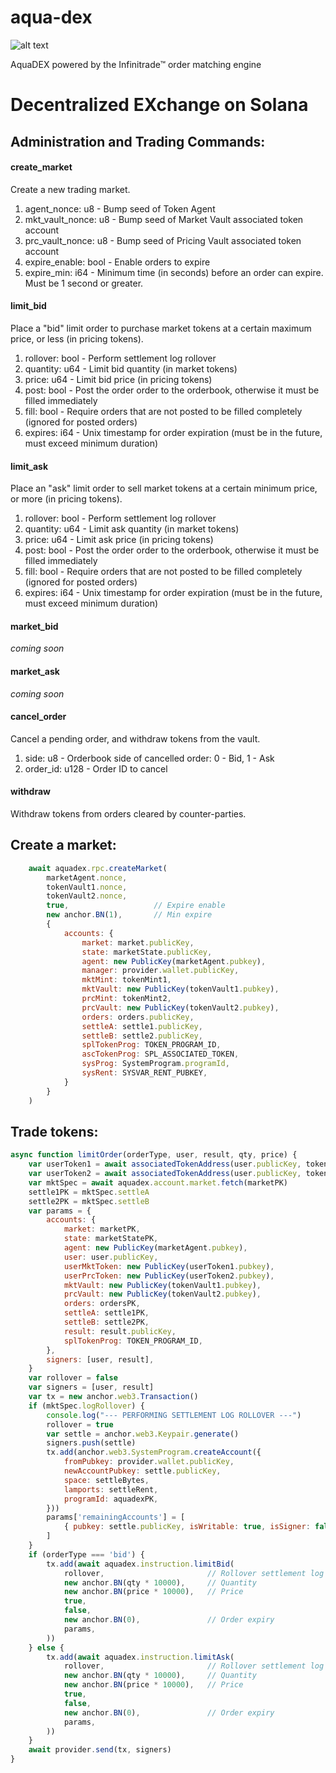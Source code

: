 # aqua-dex

![alt text](https://atellix.network/images/atellix/aqua_dex_logo.png)

AquaDEX powered by the Infinitrade™ order matching engine

# Decentralized EXchange on Solana

## Administration and Trading Commands:

#### create_market

Create a new trading market.

1. agent_nonce: u8 - Bump seed of Token Agent
2. mkt_vault_nonce: u8 - Bump seed of Market Vault associated token account
3. prc_vault_nonce: u8 - Bump seed of Pricing Vault associated token account
4. expire_enable: bool - Enable orders to expire
5. expire_min: i64 - Minimum time (in seconds) before an order can expire. Must be 1 second or greater.

#### limit_bid

Place a "bid" limit order to purchase market tokens at a certain maximum price, or less (in pricing tokens).

1. rollover: bool - Perform settlement log rollover
2. quantity: u64 - Limit bid quantity (in market tokens)
3. price: u64 - Limit bid price (in pricing tokens)
4. post: bool - Post the order order to the orderbook, otherwise it must be filled immediately
5. fill: bool - Require orders that are not posted to be filled completely (ignored for posted orders)
6. expires: i64 - Unix timestamp for order expiration (must be in the future, must exceed minimum duration)

#### limit_ask

Place an "ask" limit order to sell market tokens at a certain minimum price, or more (in pricing tokens).

1. rollover: bool - Perform settlement log rollover
2. quantity: u64 - Limit ask quantity (in market tokens)
3. price: u64 - Limit ask price (in pricing tokens)
4. post: bool - Post the order order to the orderbook, otherwise it must be filled immediately
5. fill: bool - Require orders that are not posted to be filled completely (ignored for posted orders)
6. expires: i64 - Unix timestamp for order expiration (must be in the future, must exceed minimum duration)

#### market_bid

*coming soon*

#### market_ask

*coming soon*

#### cancel_order

Cancel a pending order, and withdraw tokens from the vault.

1. side: u8 - Orderbook side of cancelled order: 0 - Bid, 1 - Ask
2. order_id: u128 - Order ID to cancel

#### withdraw

Withdraw tokens from orders cleared by counter-parties.

## Create a market:

```javascript
    await aquadex.rpc.createMarket(
        marketAgent.nonce,
        tokenVault1.nonce,
        tokenVault2.nonce,
        true,                   // Expire enable
        new anchor.BN(1),       // Min expire
        {
            accounts: {
                market: market.publicKey,
                state: marketState.publicKey,
                agent: new PublicKey(marketAgent.pubkey),
                manager: provider.wallet.publicKey,
                mktMint: tokenMint1,
                mktVault: new PublicKey(tokenVault1.pubkey),
                prcMint: tokenMint2,
                prcVault: new PublicKey(tokenVault2.pubkey),
                orders: orders.publicKey,
                settleA: settle1.publicKey,
                settleB: settle2.publicKey,
                splTokenProg: TOKEN_PROGRAM_ID,
                ascTokenProg: SPL_ASSOCIATED_TOKEN,
                sysProg: SystemProgram.programId,
                sysRent: SYSVAR_RENT_PUBKEY,
            }
        }
    )
```

## Trade tokens:
```javascript
async function limitOrder(orderType, user, result, qty, price) {
    var userToken1 = await associatedTokenAddress(user.publicKey, tokenMint1)
    var userToken2 = await associatedTokenAddress(user.publicKey, tokenMint2)
    var mktSpec = await aquadex.account.market.fetch(marketPK)
    settle1PK = mktSpec.settleA
    settle2PK = mktSpec.settleB
    var params = {
        accounts: {
            market: marketPK,
            state: marketStatePK,
            agent: new PublicKey(marketAgent.pubkey),
            user: user.publicKey,
            userMktToken: new PublicKey(userToken1.pubkey),
            userPrcToken: new PublicKey(userToken2.pubkey),
            mktVault: new PublicKey(tokenVault1.pubkey),
            prcVault: new PublicKey(tokenVault2.pubkey),
            orders: ordersPK,
            settleA: settle1PK,
            settleB: settle2PK,
            result: result.publicKey,
            splTokenProg: TOKEN_PROGRAM_ID,
        },
        signers: [user, result],
    }
    var rollover = false
    var signers = [user, result]
    var tx = new anchor.web3.Transaction()
    if (mktSpec.logRollover) {
        console.log("--- PERFORMING SETTLEMENT LOG ROLLOVER ---")
        rollover = true
        var settle = anchor.web3.Keypair.generate()
        signers.push(settle)
        tx.add(anchor.web3.SystemProgram.createAccount({
            fromPubkey: provider.wallet.publicKey,
            newAccountPubkey: settle.publicKey,
            space: settleBytes,
            lamports: settleRent,
            programId: aquadexPK,
        }))
        params['remainingAccounts'] = [
            { pubkey: settle.publicKey, isWritable: true, isSigner: false },
        ]
    }
    if (orderType === 'bid') {
        tx.add(await aquadex.instruction.limitBid(
            rollover,                       // Rollover settlement log
            new anchor.BN(qty * 10000),     // Quantity
            new anchor.BN(price * 10000),   // Price
            true,
            false,
            new anchor.BN(0),               // Order expiry
            params,
        ))
    } else {
        tx.add(await aquadex.instruction.limitAsk(
            rollover,                       // Rollover settlement log
            new anchor.BN(qty * 10000),     // Quantity
            new anchor.BN(price * 10000),   // Price
            true,
            false,
            new anchor.BN(0),               // Order expiry
            params,
        ))
    }
    await provider.send(tx, signers)
}
```
